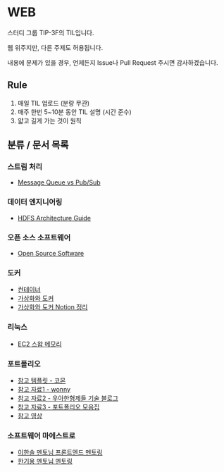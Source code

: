# WEB

스터디 그룹 TIP-3F의 TIL입니다.

웹 위주지만, 다른 주제도 허용됩니다.

내용에 문제가 있을 경우, 언제든지 Issue나 Pull Request 주시면 감사하겠습니다.

## Rule

1. 매일 TIL 업로드 (분량 무관)
2. 매주 한번 5~10분 동안 TIL 설명 (시간 준수)
3. 얇고 길게 가는 것이 원칙

## 분류 / 문서 목록

### 스트림 처리

- [Message Queue vs Pub/Sub](https://github.com/TIP-3F/WEB/blob/main/TIL/message-queue-vs-pub-sub.md)

### 데이터 엔지니어링

- [HDFS Architecture Guide](https://hadoop.apache.org/docs/r1.2.1/hdfs_design.html)

### 오픈 소스 소프트웨어

- [Open Source Software](https://github.com/TIP-3F/WEB/blob/main/TIL/oss.md)

### 도커

- [컨테이너](https://www.44bits.io/ko/keyword/linux-container)
- [가상화와 도커](https://www.youtube.com/watch?v=zh0OMXg2Kog)
- [가상화와 도커 Notion 정리](https://jiho-lee.notion.site/20-001f0971d6d14e72a34e1e76a989f8e8)

### 리눅스

- [EC2 스왑 메모리](https://wooogy-egg.tistory.com/83)

### 포트폴리오

- [참고 템플릿 - 코몬](https://docs.google.com/document/d/1Y2Y7-DWO-0F68nsUxB-ObYbXTdQgBHu-Fw48yTYG6R0/mobilebasic)
- [참고 자료1 - wonny](https://wonny.space/writing/work/engineer-resume)
- [참고 자료2 - 우아한형제들 기술 블로그](https://techblog.woowahan.com/2531/)
- [참고 자료3 - 포트폴리오 모음집](https://github.com/dongyi-kim/Awesome_Resume_Portfolio?fbclid=IwAR3UhxfIYTYBTdkkcTl66Ed4tkz80rL5SZc0Qvs3pcurGSOjqnrfsRjvrcQ)
- [참고 영상](https://www.youtube.com/watch?v=wfInwxT0UUA)

### 소프트웨어 마에스트로

- [이한솔 멘토님 프론트엔드 멘토링](https://jiho-lee.notion.site/e23fdefe7311438a9d6c3675a02a34b5)
- [한기용 멘토님 멘토링](https://jiho-lee.notion.site/728e047edd4d472ba1a31413b3e33fe2)
